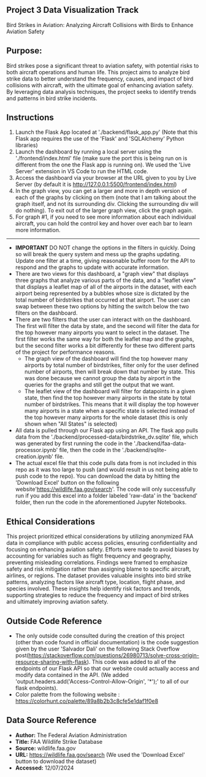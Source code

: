 **Project 3 Data Visualization Track**
---
Bird Strikes in Aviation: Analyzing Aircraft Collisions with Birds to Enhance Aviation Safety

**Purpose:**
---
Bird strikes pose a significant threat to aviation safety, with potential risks to both aircraft operations and human life. This project aims to analyze bird strike data to better understand the frequency, causes, and impact of bird collisions with aircraft, with the ultimate goal of enhancing aviation safety. By leveraging data analysis techniques, the project seeks to identify trends and patterns in bird strike incidents.

**Instructions**
---
1) Launch the Flask App located at './backend/flask_app.py' (Note that this Flask app requires the use of the 'Flask' and 'SQLAlchemy' Python libraries)
2) Launch the dashboard by running a local server using the './frontend/index.html' file (make sure the port this is being run on is different from the one the Flask app is running on). We used the 'Live Server' extension in VS Code to run the HTML code.
3) Access the dashboard via your browser at the URL given to you by Live Server (by default it is http://127.0.0.1:5500/frontend/index.html)
4) In the graph view, you can get a larger and more in depth version of each of the graphs by clicking on them (note that I am talking about the graph itself, and not its surrounding div. Clicking the surrounding div will do nothing). To exit out of the larger graph view, click the graph again. 
5) For graph #1, if you need to see more information about each individual aircraft, you can hold the control key and hover over each bar to learn more information.
---
- **IMPORTANT** DO NOT change the options in the filters in quickly. Doing so will break the query system and mess up the graphs updating. Update one filter at a time, giving reasonable buffer room for the API to respond and the graphs to update with accurate information.
- There are two views for this dashboard, a "graph view" that displays three graphs that analyze various parts of the data, and a "leaflet view" that displays a leaflet map of all of the airports in the dataset, with each airport being represented by a bubbles whose size is dictated by the total number of birdstrikes that occurred at that airport. The user can swap between these two options by hitting the switch below the two filters on the dashboard.
- There are two filters that the user can interact with on the dashboard. The first will filter the data by state, and the second will filter the data for the top however many airports you want to select in the dataset. The first filter works the same way for both the leaflet map and the graphs, but the second filter works a bit differently for these two different parts of the project for performance reasons.
    - The graph view of the dashboard will find the top however many airports by total number of birdstrikes, filter only for the user defined number of airports, then will break down that number by state. This was done because we cannot group the data by airport in the queries for the graphs and still get the output that we want.
    - The leaflet view of the dashboard will filter for datapoints in a given state, then find the top however many airports in the state by total number of birdstrikes. This means that it will display the top however many airports in a state when a specific state is selected instead of the top however many airports for the whole dataset  (this is only shown when "All States" is selected)
- All data is pulled through our Flask app using an API. The flask app pulls data from the './backend/processed-data/birdstrike_dv.sqlite' file, which was generated by first running the code in the './backend/faa-data-processor.ipynb' file, then the code in the './backend/sqlite-creation.ipynb' file.
- The actual excel file that this code pulls data from is not included in this repo as it was too large to push (and would result in us not being able to push code to the repo). You can download the data by hitting the 'Download Excel' button on the following website'https://wildlife.faa.gov/search'. The code will only successfully run if you add this excel into a folder labeled 'raw-data' in the 'backend' folder, then run the code in the aforementioned Jupyter Notebooks.


**Ethical Considerations**
---
This project prioritized ethical considerations by utilizing anonymized FAA data in compliance with public access policies, ensuring confidentiality and focusing on enhancing aviation safety. Efforts were made to avoid biases by accounting for variables such as flight frequency and geography, preventing misleading correlations. Findings were framed to emphasize safety and risk mitigation rather than assigning blame to specific aircraft, airlines, or regions. The dataset provides valuable insights into bird strike patterns, analyzing factors like aircraft type, location, flight phase, and species involved. These insights help identify risk factors and trends, supporting strategies to reduce the frequency and impact of bird strikes and ultimately improving aviation safety.

**Outside Code Reference**
---
- The only outside code consulted during the creation of this project (other than code found in official documentation) is the code suggestion given by the user 'Salvador Dali' on the following Stack Overflow post(https://stackoverflow.com/questions/26980713/solve-cross-origin-resource-sharing-with-flask). This code was added to all of the endpoints of our Flask API so that our website could actually access and modify data contained in the API. (We added 'output.headers.add('Access-Control-Allow-Origin', '*');' to all of our flask endpoints).
- Color palette from the following website : https://colorhunt.co/palette/89a8b2b3c8cfe5e1daf1f0e8 

**Data Source Reference**  
---
- **Author:** The Federal Aviation Administration
- **Title:** FAA Wildlife Strike Database
- **Source:** wildlife.faa.gov
- **URL:** https://wildlife.faa.gov/search (We used the 'Download Excel' button to download the dataset)
- **Accessed:** 12/07/2024
